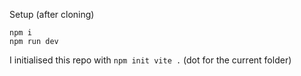 Setup (after cloning)

```
npm i
npm run dev
```

I initialised this repo with `npm init vite .` (dot for the current folder)